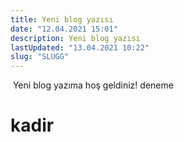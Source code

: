 ```yaml
---
title: Yeni blog yazısı
date: "12.04.2021 15:01"
description: Yeni blog yazısı
lastUpdated: "13.04.2021 10:22"
slug: "SLUGG"
---
```

​
Yeni blog yazıma hoş geldiniz!
deneme
<h1>kadir</h1>